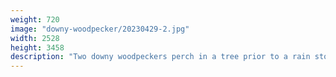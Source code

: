 ```yaml
---
weight: 720
image: "downy-woodpecker/20230429-2.jpg"
width: 2528
height: 3458
description: "Two downy woodpeckers perch in a tree prior to a rain storm<br/>f/6.3, 1/500, 300.0 mm, iso1600"
---
```

